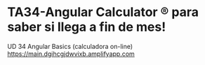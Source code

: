 # TA34-Angular Calculator :registered: para saber si llega a fin de mes!
UD 34 Angular Basics (calculadora on-line) https://main.dgihcgjdwvixb.amplifyapp.com
